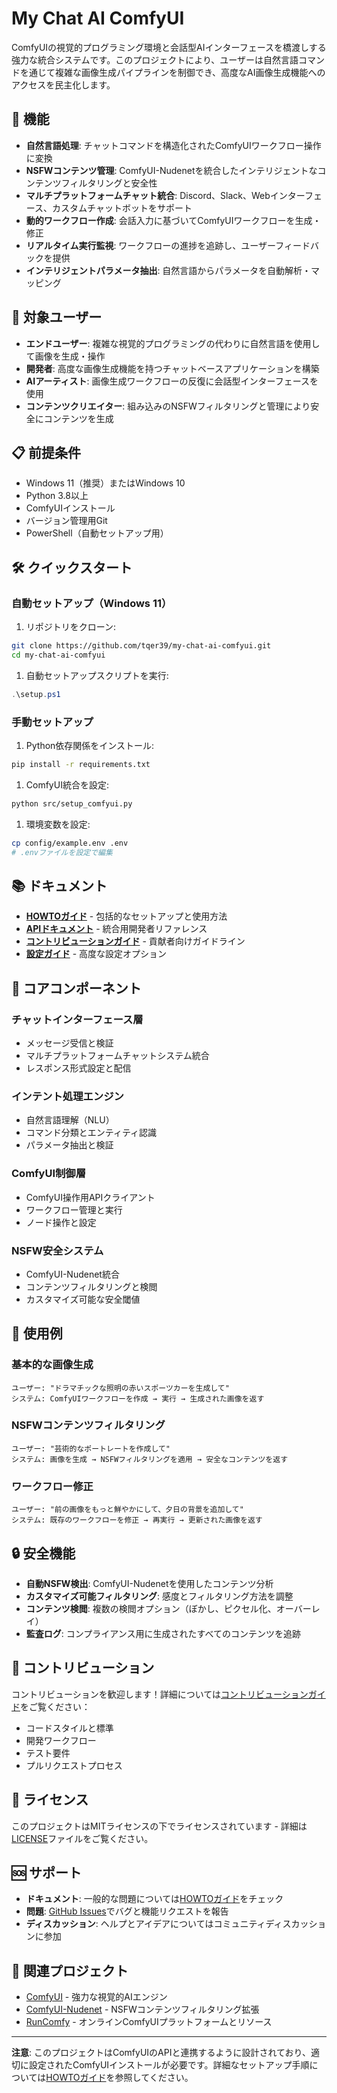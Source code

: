 # My Chat AI ComfyUI

ComfyUIの視覚的プログラミング環境と会話型AIインターフェースを橋渡しする強力な統合システムです。このプロジェクトにより、ユーザーは自然言語コマンドを通じて複雑な画像生成パイプラインを制御でき、高度なAI画像生成機能へのアクセスを民主化します。

## 🚀 機能

- **自然言語処理**: チャットコマンドを構造化されたComfyUIワークフロー操作に変換
- **NSFWコンテンツ管理**: ComfyUI-Nudenetを統合したインテリジェントなコンテンツフィルタリングと安全性
- **マルチプラットフォームチャット統合**: Discord、Slack、Webインターフェース、カスタムチャットボットをサポート
- **動的ワークフロー作成**: 会話入力に基づいてComfyUIワークフローを生成・修正
- **リアルタイム実行監視**: ワークフローの進捗を追跡し、ユーザーフィードバックを提供
- **インテリジェントパラメータ抽出**: 自然言語からパラメータを自動解析・マッピング

## 🎯 対象ユーザー

- **エンドユーザー**: 複雑な視覚的プログラミングの代わりに自然言語を使用して画像を生成・操作
- **開発者**: 高度な画像生成機能を持つチャットベースアプリケーションを構築
- **AIアーティスト**: 画像生成ワークフローの反復に会話型インターフェースを使用
- **コンテンツクリエイター**: 組み込みのNSFWフィルタリングと管理により安全にコンテンツを生成

## 📋 前提条件

- Windows 11（推奨）またはWindows 10
- Python 3.8以上
- ComfyUIインストール
- バージョン管理用Git
- PowerShell（自動セットアップ用）

## 🛠️ クイックスタート

### 自動セットアップ（Windows 11）

1. リポジトリをクローン:

```bash
git clone https://github.com/tqer39/my-chat-ai-comfyui.git
cd my-chat-ai-comfyui
```

1. 自動セットアップスクリプトを実行:

```powershell
.\setup.ps1
```

### 手動セットアップ

1. Python依存関係をインストール:

```bash
pip install -r requirements.txt
```

1. ComfyUI統合を設定:

```bash
python src/setup_comfyui.py
```

1. 環境変数を設定:

```bash
cp config/example.env .env
# .envファイルを設定で編集
```

## 📚 ドキュメント

- [**HOWTOガイド**](HOWTO.md) - 包括的なセットアップと使用方法
- [**APIドキュメント**](API.md) - 統合用開発者リファレンス
- [**コントリビューションガイド**](CONTRIBUTING.md) - 貢献者向けガイドライン
- [**設定ガイド**](CONFIGURATION.md) - 高度な設定オプション

## 🔧 コアコンポーネント

### チャットインターフェース層

- メッセージ受信と検証
- マルチプラットフォームチャットシステム統合
- レスポンス形式設定と配信

### インテント処理エンジン

- 自然言語理解（NLU）
- コマンド分類とエンティティ認識
- パラメータ抽出と検証

### ComfyUI制御層

- ComfyUI操作用APIクライアント
- ワークフロー管理と実行
- ノード操作と設定

### NSFW安全システム

- ComfyUI-Nudenet統合
- コンテンツフィルタリングと検閲
- カスタマイズ可能な安全閾値

## 🚦 使用例

### 基本的な画像生成

```text
ユーザー: "ドラマチックな照明の赤いスポーツカーを生成して"
システム: ComfyUIワークフローを作成 → 実行 → 生成された画像を返す
```

### NSFWコンテンツフィルタリング

```text
ユーザー: "芸術的なポートレートを作成して"
システム: 画像を生成 → NSFWフィルタリングを適用 → 安全なコンテンツを返す
```

### ワークフロー修正

```text
ユーザー: "前の画像をもっと鮮やかにして、夕日の背景を追加して"
システム: 既存のワークフローを修正 → 再実行 → 更新された画像を返す
```

## 🔒 安全機能

- **自動NSFW検出**: ComfyUI-Nudenetを使用したコンテンツ分析
- **カスタマイズ可能フィルタリング**: 感度とフィルタリング方法を調整
- **コンテンツ検閲**: 複数の検閲オプション（ぼかし、ピクセル化、オーバーレイ）
- **監査ログ**: コンプライアンス用に生成されたすべてのコンテンツを追跡

## 🤝 コントリビューション

コントリビューションを歓迎します！詳細については[コントリビューションガイド](CONTRIBUTING.md)をご覧ください：

- コードスタイルと標準
- 開発ワークフロー
- テスト要件
- プルリクエストプロセス

## 📄 ライセンス

このプロジェクトはMITライセンスの下でライセンスされています - 詳細は[LICENSE](LICENSE)ファイルをご覧ください。

## 🆘 サポート

- **ドキュメント**: 一般的な問題については[HOWTOガイド](HOWTO.md)をチェック
- **問題**: [GitHub Issues](https://github.com/tqer39/my-chat-ai-comfyui/issues)でバグと機能リクエストを報告
- **ディスカッション**: ヘルプとアイデアについてはコミュニティディスカッションに参加

## 🔗 関連プロジェクト

- [ComfyUI](https://github.com/comfyanonymous/ComfyUI) - 強力な視覚的AIエンジン
- [ComfyUI-Nudenet](https://github.com/phuvinh010701/ComfyUI-Nudenet) - NSFWコンテンツフィルタリング拡張
- [RunComfy](https://www.runcomfy.com/) - オンラインComfyUIプラットフォームとリソース

---

**注意**: このプロジェクトはComfyUIのAPIと連携するように設計されており、適切に設定されたComfyUIインストールが必要です。詳細なセットアップ手順については[HOWTOガイド](HOWTO.md)を参照してください。

